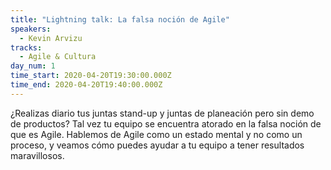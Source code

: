 ```yaml
---
title: "Lightning talk: La falsa noción de Agile"
speakers:
  - Kevin Arvizu
tracks:
  - Agile & Cultura
day_num: 1
time_start: 2020-04-20T19:30:00.000Z
time_end: 2020-04-20T19:40:00.000Z
---
```

¿Realizas diario tus juntas stand-up y juntas de planeación pero sin demo de productos? Tal vez tu equipo se encuentra atorado en la falsa noción de que es Agile. Hablemos de Agile como un estado mental y no como un proceso, y veamos cómo puedes ayudar a tu equipo a tener resultados maravillosos.